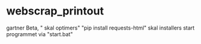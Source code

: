 # webscrap_printout
gartner
Beta, " skal optimers"
"pip install requests-html" skal installers
start programmet via "start.bat"

